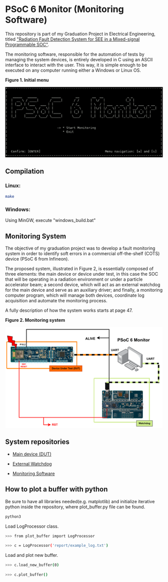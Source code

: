 # PSoC 6 Monitor (Monitoring Software)

This repository is part of my Graduation Project in Electrical Engineering, titled ["Radiation Fault Detection System for SEE in a Mixed-signal Programmable SOC"](doc/graduation_thesis.pdf).

The monitoring software, responsible for the automation of tests by managing the system devices, is entirely developed in C using an ASCII interface to interact with the user. This way, it is simple enough to be executed on any computer running either a Windows or Linux OS.

**Figure 1. Initial menu**

![Initial Menu](doc/imgs/initial_menu.png)

## Compilation

### Linux:

```bash
make
```

### Windows:

Using MinGW, execute "windows\_build.bat"

## Monitoring System

The objective of my graduation project was to develop a fault monitoring system
in order to identify soft errors in a commercial off-the-shelf (COTS) device (PSoC 6 from Infineon).

The proposed system, illustrated in Figure 2, is essentially composed of three elements: the main device or
device under test, in this case the SOC that will be operating in a radiation environment or under
a particle accelerator beam; a second device, which will act as an external watchdog for the main
device and serve as an auxiliary driver; and finally, a monitoring computer program, which will
manage both devices, coordinate log acquisition and automate the monitoring process.

A fully description of how the system works starts at page 47.

**Figure 2. Monitoring system**

![Monitoring system Menu](doc/imgs/monitoring_system.png)

## System repositories

* [Main device (DUT)](https://github.com/eduardofabbris/error_detection)

* [External Watchdog](https://github.com/eduardofabbris/external_watchdog)

* [Monitoring Software](https://github.com/eduardofabbris/psoc_monitor)

## How to plot a buffer with python

Be sure to have all libraries needed(e.g. matplotlib) and initialize iterative python inside
the repository, where plot_buffer.py file can be found.

```bash
python3
```

Load LogProcessor class.

```bash
>>> from plot_buffer import LogProcessor
```

```bash
>>> c = LogProcessor('report/example_log.txt')
```

Load and plot new buffer.

```bash
>>> c.load_new_buffer(0)
```

```bash
>>> c.plot_buffer()
```
